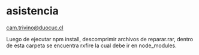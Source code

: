 # asistencia
cam.trivino@duocuc.cl 

Luego de ejecutar npm install, descomprimir archivos de reparar.rar, dentro de esta carpeta se encuentra rxfire la cual debe ir en node_modules.
